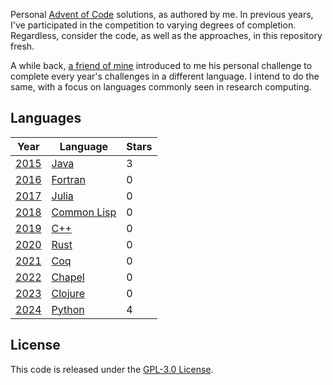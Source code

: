 Personal [Advent of Code](https://adventofcode.com) solutions, as authored by me. In previous years, I've participated in the competition to varying degrees of completion. Regardless, consider the code, as well as the approaches, in this repository fresh.

A while back, [a friend of mine](https://github.com/nicorising/advent-of-code) introduced to me his personal challenge to complete every year's challenges in a different language. I intend to do the same, with a focus on languages commonly seen in research computing.

## Languages
| Year                                  | Language                                                      | Stars |
| ------------------------------------- | ------------------------------------------------------------- | ----- |
| [2015](https://adventofcode.com/2015) | [Java](https://www.oracle.com/java/)| 3    |
| [2016](https://adventofcode.com/2016) | [Fortran](https://fortran-lang.org/)        | 0    |
| [2017](https://adventofcode.com/2017) | [Julia](https://julialang.org/)        | 0    |
| [2018](https://adventofcode.com/2018) | [Common Lisp](https://lisp-lang.org/)        | 0    |
| [2019](https://adventofcode.com/2019) | [C++](https://en.wikipedia.org/wiki/C++)        | 0    |
| [2020](https://adventofcode.com/2020) | [Rust](https://www.rust-lang.org/)        | 0    |
| [2021](https://adventofcode.com/2021) | [Coq](https://coq.inria.fr/)        | 0    |
| [2022](https://adventofcode.com/2022) | [Chapel](https://chapel-lang.org/)        | 0    |
| [2023](https://adventofcode.com/2023) | [Clojure](https://clojure.org/)       | 0    |
| [2024](https://adventofcode.com/2024) | [Python](https://www.python.org/)| 4     |

## License

This code is released under the [GPL-3.0 License](LICENSE).

